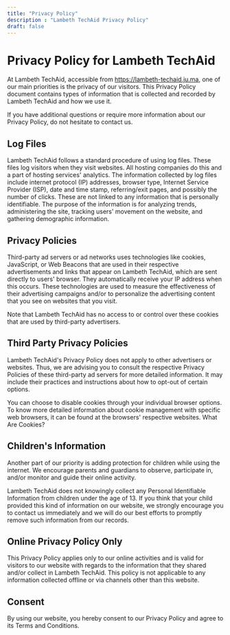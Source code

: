 ```yaml
---
title: "Privacy Policy"
description : "Lambeth TechAid Privacy Policy"
draft: false
---
```


# Privacy Policy for Lambeth TechAid

At Lambeth TechAid, accessible from https://lambeth-techaid.ju.ma, one of our main priorities is the privacy of our visitors. This Privacy Policy document contains types of information that is collected and recorded by Lambeth TechAid and how we use it.

If you have additional questions or require more information about our Privacy Policy, do not hesitate to contact us.

## Log Files

Lambeth TechAid follows a standard procedure of using log files. These files log visitors when they visit websites. All hosting companies do this and a part of hosting services' analytics. The information collected by log files include internet protocol (IP) addresses, browser type, Internet Service Provider (ISP), date and time stamp, referring/exit pages, and possibly the number of clicks. These are not linked to any information that is personally identifiable. The purpose of the information is for analyzing trends, administering the site, tracking users' movement on the website, and gathering demographic information.

## Privacy Policies

Third-party ad servers or ad networks uses technologies like cookies, JavaScript, or Web Beacons that are used in their respective advertisements and links that appear on Lambeth TechAid, which are sent directly to users' browser. They automatically receive your IP address when this occurs. These technologies are used to measure the effectiveness of their advertising campaigns and/or to personalize the advertising content that you see on websites that you visit.

Note that Lambeth TechAid has no access to or control over these cookies that are used by third-party advertisers.

## Third Party Privacy Policies

Lambeth TechAid's Privacy Policy does not apply to other advertisers or websites. Thus, we are advising you to consult the respective Privacy Policies of these third-party ad servers for more detailed information. It may include their practices and instructions about how to opt-out of certain options.

You can choose to disable cookies through your individual browser options. To know more detailed information about cookie management with specific web browsers, it can be found at the browsers' respective websites. What Are Cookies?

## Children's Information

Another part of our priority is adding protection for children while using the internet. We encourage parents and guardians to observe, participate in, and/or monitor and guide their online activity.

Lambeth TechAid does not knowingly collect any Personal Identifiable Information from children under the age of 13. If you think that your child provided this kind of information on our website, we strongly encourage you to contact us immediately and we will do our best efforts to promptly remove such information from our records.

## Online Privacy Policy Only

This Privacy Policy applies only to our online activities and is valid for visitors to our website with regards to the information that they shared and/or collect in Lambeth TechAid. This policy is not applicable to any information collected offline or via channels other than this website.

## Consent

By using our website, you hereby consent to our Privacy Policy and agree to its Terms and Conditions.

